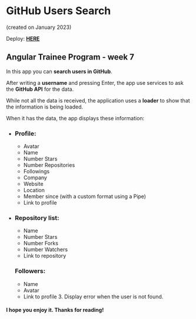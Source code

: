 # GitHub Users Search

(created on January 2023)

Deploy:  **<a target="_blank" href="https://github-profile-searcher-peurman.vercel.app/">HERE</a>**

## Angular Trainee Program - week 7

In this app you can **search users in GitHub**.

After writing a **username** and pressing Enter, the app use services to ask the **GitHub API** for the data.

While not all the data is received, the application uses a **loader** to show that the information is being loaded.

When it has the data, the app displays these information:

- ### Profile:

  - Avatar
  - Name
  - Number Stars
  - Number Repositories
  - Followings
  - Company
  - Website
  - Location
  - Member since (with a custom format using a Pipe)
  - Link to profile

- ### Repository list:

  - Name
  - Number Stars
  - Number Forks
  - Number Watchers
  - Link to repository

  ### Followers:

  - Name
  - Avatar
  - Link to profile 3. Display error when the user is not found.

#### I hope you enjoy it. Thanks for reading!
